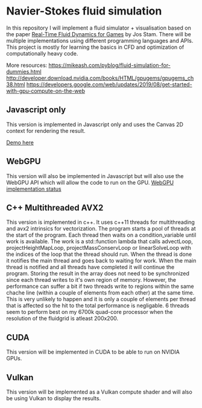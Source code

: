 # Navier-Stokes fluid simulation
In this repository I will implement a fluid simulator + visualisation based on the paper [Real-Time Fluid Dynamics for Games](https://pdfs.semanticscholar.org/847f/819a4ea14bd789aca8bc88e85e906cfc657c.pdf) by Jos Stam. There will be multiple implementations using different programming languages and APIs.
This project is mostly for learning the basics in CFD and optimization of computationally heavy code.

More resources:
https://mikeash.com/pyblog/fluid-simulation-for-dummies.html
http://developer.download.nvidia.com/books/HTML/gpugems/gpugems_ch38.html
https://developers.google.com/web/updates/2019/08/get-started-with-gpu-compute-on-the-web

## Javascript only
This version is implemented in Javascript only and uses the Canvas 2D context for rendering the result.

[Demo here](https://hildinglinden.github.io/Navier-Stokes-fluid-simulation/javascript/)

## WebGPU
This version will also be implemented in Javascript but will also use the WebGPU API which will allow the code to run on the GPU.
[WebGPU implementation status](https://github.com/gpuweb/gpuweb/wiki/Implementation-Status)

## C++ Multithreaded AVX2
This version is implemented in c++. It uses c++11 threads for multithreading and avx2 intrinsics for vectorization.  The program starts a pool of threads at the start of the program. Each thread then waits on a condition_variable until work is available. The work is a std::function lambda that calls advectLoop, projectHeightMapLoop, projectMassConservLoop or linearSolveLoop with the indices of the loop that the thread should run. When the thread is done it notifies the main thread and goes back to waiting for work. When the main thread is notified and all threads have completed it will continue the program. Storing the result in the array does not need to be synchronized since each thread writes to it's own region of memory. However, the performance can suffer a bit if two threads write to regions within the same chache line (within a couple of elements from each other) at the same time. This is very unlikely to happen and it is only a couple of elements per thread that is affected so the hit to the total performance is negligable.
6 threads seem to perform best on my 6700k quad-core processor when the resolution of the fluidgrid is atleast 200x200.

## CUDA
This version will be implemented in CUDA to be able to run on NVIDIA GPUs.

## Vulkan
This version will be implemented as a Vulkan compute shader and will also be using Vulkan to display the results.